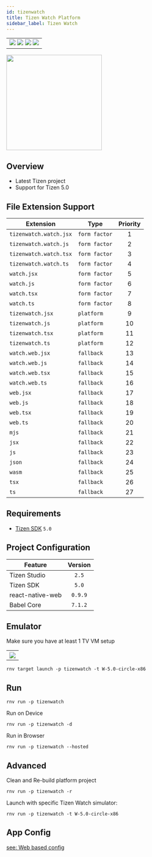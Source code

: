 ```yaml
---
id: tizenwatch
title: Tizen Watch Platform
sidebar_label: Tizen Watch
---
```


<table>
  <tr>
  <td>
    <img src="https://img.shields.io/badge/Mac-yes-brightgreen.svg" />
    <img src="https://img.shields.io/badge/Windows-yes-brightgreen.svg" />
    <img src="https://img.shields.io/badge/Linux-yes-brightgreen.svg" />
    <img src="https://img.shields.io/badge/HostMode-yes-brightgreen.svg" />
  </td>
  </tr>
</table>

<img src="https://renative.org/img/rnv_tizenwatch.gif" height="250"/>

## Overview

-   Latest Tizen project
-   Support for Tizen 5.0

## File Extension Support

<!--EXTENSION_SUPPORT_START-->

| Extension | Type    | Priority  |
| --------- | --------- | :-------: |
| `tizenwatch.watch.jsx` | `form factor` | 1 |
| `tizenwatch.watch.js` | `form factor` | 2 |
| `tizenwatch.watch.tsx` | `form factor` | 3 |
| `tizenwatch.watch.ts` | `form factor` | 4 |
| `watch.jsx` | `form factor` | 5 |
| `watch.js` | `form factor` | 6 |
| `watch.tsx` | `form factor` | 7 |
| `watch.ts` | `form factor` | 8 |
| `tizenwatch.jsx` | `platform` | 9 |
| `tizenwatch.js` | `platform` | 10 |
| `tizenwatch.tsx` | `platform` | 11 |
| `tizenwatch.ts` | `platform` | 12 |
| `watch.web.jsx` | `fallback` | 13 |
| `watch.web.js` | `fallback` | 14 |
| `watch.web.tsx` | `fallback` | 15 |
| `watch.web.ts` | `fallback` | 16 |
| `web.jsx` | `fallback` | 17 |
| `web.js` | `fallback` | 18 |
| `web.tsx` | `fallback` | 19 |
| `web.ts` | `fallback` | 20 |
| `mjs` | `fallback` | 21 |
| `jsx` | `fallback` | 22 |
| `js` | `fallback` | 23 |
| `json` | `fallback` | 24 |
| `wasm` | `fallback` | 25 |
| `tsx` | `fallback` | 26 |
| `ts` | `fallback` | 27 |

<!--EXTENSION_SUPPORT_END-->

## Requirements

-   [Tizen SDK](https://developer.tizen.org/ko/development/tizen-studio/configurable-sdk) `5.0`

## Project Configuration

| Feature          | Version |
| ---------------- | :-----: |
| Tizen Studio     |  `2.5`  |
| Tizen SDK        |  `5.0`  |
| react-native-web | `0.9.9` |
| Babel Core       | `7.1.2` |

## Emulator

Make sure you have at least 1 TV VM setup

<table>
  <tr>
    <th>
    <img src="https://renative.org/img/tizenwatch1.png" />
    </th>
  </tr>
</table>

```
rnv target launch -p tizenwatch -t W-5.0-circle-x86
```

## Run

```
rnv run -p tizenwatch
```

Run on Device

```
rnv run -p tizenwatch -d
```

Run in Browser

```
rnv run -p tizenwatch --hosted
```

## Advanced

Clean and Re-build platform project

```
rnv run -p tizenwatch -r
```

Launch with specific Tizen Watch simulator:

```
rnv run -p tizenwatch -t W-5.0-circle-x86
```

## App Config

[see: Web based config](api-config.md#web-props)
